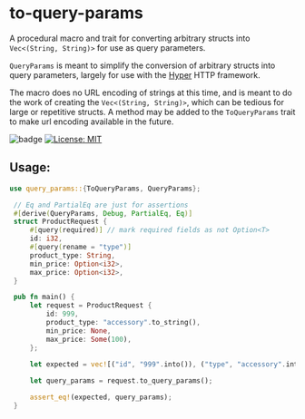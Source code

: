 # to-query-params
A procedural macro and trait for converting arbitrary structs into `Vec<(String, String)>` for use as query parameters.

`QueryParams` is meant to simplify the conversion of arbitrary structs into query parameters, largely for use with the 
[Hyper](https://crates.io/crates/hyper) HTTP framework. 

The macro does no URL encoding of strings at this time, and is meant to do the work of creating the `Vec<(String, String)>`,
which can be tedious for large or repetitive structs. A method may be added to the `ToQueryParams` trait to make url encoding
available in the future.

![badge](https://github.com/Brendan-Blanchard/to-query-params/actions/workflows/main.yml/badge.svg) [![License: MIT](https://img.shields.io/badge/License-MIT-yellow.svg)](https://opensource.org/licenses/MIT)

## Usage:

```rust
use query_params::{ToQueryParams, QueryParams};

 // Eq and PartialEq are just for assertions
 #[derive(QueryParams, Debug, PartialEq, Eq)]
 struct ProductRequest {
     #[query(required)] // mark required fields as not Option<T>
     id: i32,
     #[query(rename = "type")]
     product_type: String,
     min_price: Option<i32>,
     max_price: Option<i32>,
 }

 pub fn main() {
     let request = ProductRequest {
         id: 999,
         product_type: "accessory".to_string(),
         min_price: None,
         max_price: Some(100),
     };

     let expected = vec![("id", "999".into()), ("type", "accessory".into()), ("max_price", "100".into())];
     
     let query_params = request.to_query_params();

     assert_eq!(expected, query_params);
 }
```